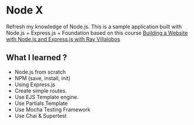 # Node X

Refresh my knowledge of Node.js. This is a sample application built with Node.js + Express.js + Foundation
based on this course [Building a Website with Node.js and Express.js with Ray Villalobos](http://www.lynda.com/Expressjs-tutorials/)

## What I learned ?

- Node.js from scratch
- NPM (save, install, init)
- Using Express.js
- Create simple routes.
- Use EJS Template engine.
- Use Partials Template
- Use Mocha Testing Framework
- Use Chai & Supertest